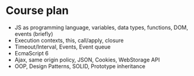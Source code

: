 <h1>Course plan</h1>

<ul>

<li>
JS as programming language, variables, data types, functions, DOM, events (briefly)
</li>
<li>
Execution contexts, this, call/apply, closure
</li>
<li>
Timeout/Interval, Events, Event queue
</li>
<li>
EcmaScript 6
</li>
<li>
Ajax, same origin policy, JSON, Cookies, WebStorage API
</li>
<li>
OOP, Design Patterns, SOLID, Prototype inheritance
</li>

</ul>